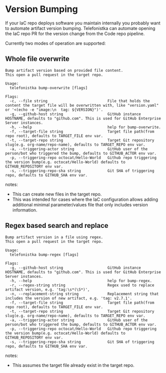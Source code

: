 # Version Bumping

If your IaC repo deploys software you maintain internally you probably want to automate artifact version bumping.
Telefonistka can automate opening the IaC repo PR for the version change from the  Code repo pipeline.

Currently two modes of operation are supported:

## Whole file overwrite

```shell
Bump artifact version based on provided file content.
This open a pull request in the target repo.

Usage:
  telefonistka bump-overwrite [flags]

Flags:
  -c, --file string                           File that holds the content the target file will be overwritten with, like "version.yaml" or '<(echo -e "image:\n  tag: ${VERSION}")'.
  -g, --github-host string                    GitHub instance HOSTNAME, defaults to "github.com". This is used for GitHub Enterprise Server instances.
  -h, --help                                  help for bump-overwrite.
  -f, --target-file string                    Target file path(from repo root), defaults to TARGET_FILE env var.
  -t, --target-repo string                    Target Git repository slug(e.g. org-name/repo-name), defaults to TARGET_REPO env var.
  -a, --triggering-actor string               GitHub user of the person/bot who triggered the bump, defaults to GITHUB_ACTOR env var.
  -p, --triggering-repo octocat/Hello-World   Github repo triggering the version bump(e.g. octocat/Hello-World) defaults to GITHUB_REPOSITORY env var.
  -s, --triggering-repo-sha string            Git SHA of triggering repo, defaults to GITHUB_SHA env var.
```

notes:

* This can create new files in the target repo.
* This was intended for cases where the IaC configuration allows adding additional minimal parameter/values file that only includes version information.

## Regex based search and replace

```shell
Bump artifact version in a file using regex.
This open a pull request in the target repo.

Usage:
  telefonistka bump-regex [flags]

Flags:
  -g, --github-host string                    GitHub instance HOSTNAME, defaults to "github.com". This is used for GitHub Enterprise Server instances.
  -h, --help                                  help for bump-regex.
  -r, --regex-string string                   Regex used to replace artifact version, e.g. 'tag:\s*(\S*)',
  -n, --replacement-string string             Replacement string that includes the version of new artifact, e.g. 'tag: v2.7.1'.
  -f, --target-file string                    Target file path(from repo root), defaults to TARGET_FILE env var.
  -t, --target-repo string                    Target Git repository slug(e.g. org-name/repo-name), defaults to TARGET_REPO env var.
  -a, --triggering-actor string               GitHub user of the person/bot who triggered the bump, defaults to GITHUB_ACTOR env var.
  -p, --triggering-repo octocat/Hello-World   Github repo triggering the version bump(e.g. octocat/Hello-World) defaults to GITHUB_REPOSITORY env var.
  -s, --triggering-repo-sha string            Git SHA of triggering repo, defaults to GITHUB_SHA env var.
  ```

notes:

* This assumes the target file already exist in the target repo.
